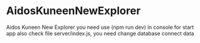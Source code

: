 # AidosKuneenNewExplorer
Aidos Kuneen New Explorer
you need use (npm run dev) in console for start app
also check file server/index.js, you need change database connect data
